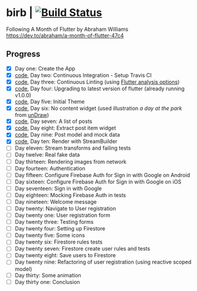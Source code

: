 # birb | [![Build Status](https://travis-ci.org/aelgasser/my-birb.svg?branch=master)](https://travis-ci.org/aelgasser/my-birb)

Following A Month of Flutter by Abraham Williams  
https://dev.to/abraham/a-month-of-flutter-47c4

## Progress

* [x] Day one: Create the App 
* [x] [code](/aelgasser/my-birb/tree/add-travis-ci), Day two: Continuous Integration - Setup Travis CI 
* [x] [code](/aelgasser/my-birb/tree/add-linting-to-ci), Day three: Continuous Linting (using [Flutter analysis options]( https://raw.githubusercontent.com/flutter/flutter/v1.0.0/analysis_options.yaml)) 
* [x] [code](/aelgasser/my-birb/tree/upgrade-flutter), Day four: Upgrading to latest version of flutter (already running v1.0.0) 
* [x] [code](/aelgasser/my-birb/tree/initial-theme), Day five: Initial Theme 
* [x] [code](/aelgasser/my-birb/tree/no-content-widget), Day six: No content widget (used illustration _a day at the park_ from [unDraw](https://undraw.co)) 
* [x] [code](/aelgasser/my-birb/tree/list-of-posts), Day seven: A list of posts
* [x] [code](/aelgasser/my-birb/tree/add-post-item-widget), Day eight: Extract post item widget
* [x] [code](/aelgasser/my-birb/tree/mock-data), Day nine: Post model and mock data
* [x] [code](/aelgasser/my-birb/tree/use-streams), Day ten: Render with StreamBuilder
* [ ] Day eleven: Stream transforms and failing tests
* [ ] Day twelve: Real fake data
* [ ] Day thirteen: Rendering images from network
* [ ] Day fourteen: Authentication
* [ ] Day fifteen: Configure Firebase Auth for Sign in with Google on Android
* [ ] Day sixteen: Configure Firebase Auth for Sign in with Google on iOS
* [ ] Day seventeen: Sign in with Google
* [ ] Day eighteen: Mocking Firebase Auth in tests
* [ ] Day nineteen: Welcome message
* [ ] Day twenty: Navigate to User registration 
* [ ] Day twenty one: User registration form
* [ ] Day twenty three: Testing forms
* [ ] Day twenty four: Setting up Firestore
* [ ] Day twenty five: Some icons
* [ ] Day twenty six: Firestore rules tests
* [ ] Day twenty seven: Firestore create user rules and tests
* [ ] Day twenty eight: Save users to Firestore
* [ ] Day twenty nine: Refactoring of user registration (using reactive scoped model)
* [ ] Day thirty: Some animation
* [ ] Day thirty one: Conclusion